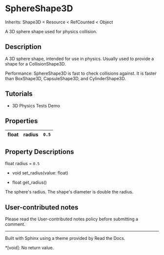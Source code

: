 # SphereShape3D

Inherits: Shape3D < Resource < RefCounted < Object

A 3D sphere shape used for physics collision.

## Description

A 3D sphere shape, intended for use in physics. Usually used to provide a
shape for a CollisionShape3D.

Performance: SphereShape3D is fast to check collisions against. It is faster
than BoxShape3D, CapsuleShape3D, and CylinderShape3D.

## Tutorials

  * 3D Physics Tests Demo

## Properties

float | radius | `0.5`  
---|---|---  
  
## Property Descriptions

float radius = `0.5`

  * void set_radius(value: float)

  * float get_radius()

The sphere's radius. The shape's diameter is double the radius.

## User-contributed notes

Please read the User-contributed notes policy before submitting a comment.

* * *

Built with Sphinx using a theme provided by Read the Docs.

  *[void]: No return value.

